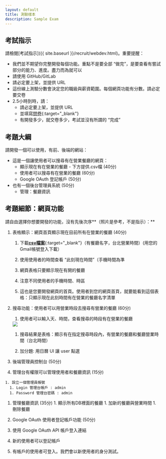 ```yaml
---
layout: default
title: 測驗樣本
description: Sample Exam
---
```


## 考試指示 

請檢閱[考試指示]({{ site.baseurl }}/recruit/webdev.html)。重要提醒：

* 我們並不期望你完整開發每個功能。重點不是要全部 “做完”，是要查看有嘗試部分的能力、進度。盡力而為就可以
* 請使用 GitHub/GitLab
* 請必定要上架，並提供 URL
* 這份線上測驗分數會決定您的職級與薪資範圍。每個網頁功能有分數。請必定要交卷
* 2.5小時到時，請：
  * 請必定要上架，並提供 URL
  * 並填寫[問卷](https://forms.gle/yJsvL3zyHJLWasQM8){:target="_blank"}
  * 有開發多少，就交卷多少，考試並沒有所謂的 “完成”

## 考題大綱

請開發一個可以使用，有前、後端的網站：
* 這是一個讓使用者可以搜尋有在營業餐廳的網頁：
  * 顯示現在有在營業的餐廳 - 下方提供.csv檔 (40分)
  * 使用者可以搜尋有在營業的餐廳 (60分)
  * Google OAuth 登記帳戶 (50分)
* 也有一個後台管理員系統 (50分)
  * 管理：餐廳資訊

## 考題細節：網頁功能
請自由選擇你想要開發的功能，沒有先後次序**（照片是參考，不是指示）：**

1. 表格顯示：網頁首頁顯示現在目前所有在營業的餐廳 (40分)

	1. 下載[**csv檔案**](https://docs.google.com/spreadsheets/d/1OanzakC9Uuo6fLLLyKScTSWDH6twnPOrSN-uWvoTz-U/edit?usp=sharing){:target="_blank"}（有餐廳名字，台北營業時間）(用您的Gmail帳號登入下載）
  	
  	1. 使用使用者的時間查看 “此刻現在時間”（手機時間為準

  	1. 網頁表格只要顯示現在有開的餐廳

  	1. 注意不同使用者的手機時間、時區
  	
  	1. 這也是您要開發網頁的首頁。使用者到您的網頁首頁，就要能看到這個表格：只顯示現在此刻時間有在營業的餐廳名字清單

1. 搜尋功能：使用者可以用營業時段去搜尋有營業的餐廳 (60分)

  	1. 使用者可以輸入天、時間，查看搜尋的時段有在營業的餐廳

 	<img src="https://lh3.googleusercontent.com/E6qnWm-lHo5qDfBypb0HYc3qmV6IfzQTKc1TkR36HAEAvcGkZ4pxYEEfrBj_VfemiIUkN9W1gCFxfgmNgPhsLPLJlNAxPiX17SJXsASeNPK26dlocDmDa7wYZYaTITM3y1SlqoFlKg=w300">

    1. 搜尋結果是表格：顯示有在指定搜尋時段內，有營業的餐廳和餐廳營業時間（台北時間）

    1. 加分題: 用日曆 UI 讓 user 點選

1. 後端管理員控制台 (50分)
  1. 管理台有權限可以管理使用者和餐廳資訊  (15分)

    1. 設立一個管理員帳號
      1. Login 管理台帳戶 : admin
      1. Password 管理台密碼 : admin

  1. 管理餐廳資訊 (35分)
    1. 顯示所有DB裡面的餐廳
    1. 加新的餐廳與營業時間
    1. 刪除餐廳

1. Google OAuth 使用者登記帳戶功能 (50分)
  1. 使用 Google OAuth API 帳戶登入連結
  1. 新的使用者可以登記帳戶
  1. 有帳戶的使用者可登入。我們會以新使用者的身分測試。